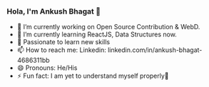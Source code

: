 ### Hola, I'm Ankush Bhagat 👋


- 🔭 I’m currently working on Open Source Contribution & WebD.
- 🌱 I’m currently learning ReactJS, Data Structures now.
- 💬 Passionate to learn new skills
- 📫 How to reach me: Linkedin: linkedin.com/in/ankush-bhagat-4686311bb
- 😄 Pronouns: He/His
- ⚡ Fun fact: I am yet to understand myself properly🤣

